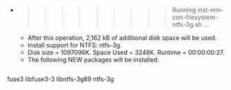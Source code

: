 * >>>>>>>>> Running inst-min-con-filesystem-ntfs-3g.sh ...
  * After this operation, 2,162 kB of additional disk space will be used.
  * Install support for NTFS: ntfs-3g.
  * Disk size = 1097096K. Space Used = 3248K. Runtime = 00:00:00:27.
  * The following NEW packages will be installed:
  ```bash
fuse3 libfuse3-3 libntfs-3g89 ntfs-3g
  ```
